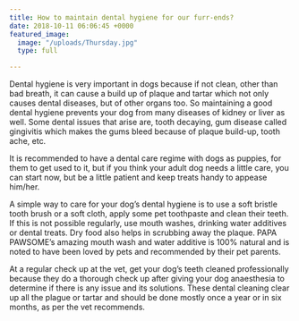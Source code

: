 ```yaml
---
title: How to maintain dental hygiene for our furr-ends?
date: 2018-10-11 06:06:45 +0000
featured_image:
  image: "/uploads/Thursday.jpg"
  type: full

---
```

Dental hygiene is very important in dogs because if not clean, other than bad breath, it can cause a build up of plaque and tartar which not only causes dental diseases, but of other organs too. So maintaining a good dental hygiene prevents your dog from many diseases of kidney or liver as well. Some dental issues that arise are, tooth decaying, gum disease called gingivitis which makes the gums bleed because of plaque build-up, tooth ache, etc.

It is recommended to have a dental care regime with dogs as puppies, for them to get used to it, but if you think your adult dog needs a little care, you can start now, but be a little patient and keep treats handy to appease him/her.

A simple way to care for your dog’s dental hygiene is to use a soft bristle tooth brush or a soft cloth, apply some pet toothpaste and clean their teeth. If this is not possible regularly, use mouth washes, drinking water additives or dental treats. Dry food also helps in scrubbing away the plaque. PAPA PAWSOME’s amazing mouth wash and water additive is 100% natural and is noted to have been loved by pets and recommended by their pet parents.

At a regular check up at the vet, get your dog’s teeth cleaned professionally because they do a thorough check up after giving your dog anaesthesia to determine if there is any issue and its solutions. These dental cleaning clear up all the plague or tartar and should be done mostly once a year or in six months, as per the vet recommends.